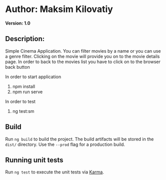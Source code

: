 # Author: Maksim Kilovatiy
**Version: 1.0**

## Description:
Simple Cinema Application. You can filter movies by a name or you can use a genre filter.
Clicking on the movie will provide you on to the movie details page. In order to back to the movies list you have to click on to the browser back button

In order to start application
1. npm install
2. npm run serve

In order to test
1. ng test:sm 

## Build

Run `ng build` to build the project. The build artifacts will be stored in the `dist/` directory. Use the `--prod` flag for a production build.

## Running unit tests

Run `ng test` to execute the unit tests via [Karma](https://karma-runner.github.io).



